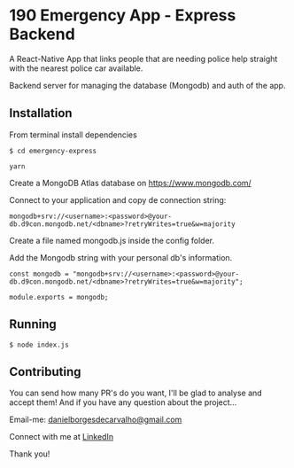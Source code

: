 # 190 Emergency App - Express Backend
A React-Native App that links people that are needing police help straight with the nearest police car available.

Backend server for managing the database (Mongodb) and auth of the app.

## Installation

From terminal install dependencies

```
$ cd emergency-express 
```

```
yarn
```

Create a MongoDB Atlas database on https://www.mongodb.com/ 

Connect to your application and copy de connection string:
```
mongodb+srv://<username>:<password>@your-db.d9con.mongodb.net/<dbname>?retryWrites=true&w=majority
```

Create a file named mongodb.js inside the config folder.

Add the Mongodb string with your personal db's information.
```
const mongodb = "mongodb+srv://<username>:<password>@your-db.d9con.mongodb.net/<dbname>?retryWrites=true&w=majority";

module.exports = mongodb;
```

## Running

```
$ node index.js
```



## Contributing

You can send how many PR's do you want, I'll be glad to analyse and accept them! And if you have any question about the project...

Email-me: danielborgesdecarvalho@gmail.com

Connect with me at [LinkedIn](https://www.linkedin.com/in/daniel-carvalho-0a4916122/)

Thank you!
